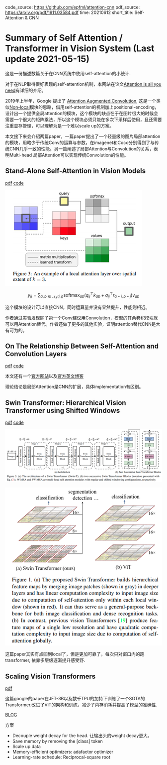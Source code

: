 code_source: https://github.com/epfml/attention-cnn
pdf_source: https://arxiv.org/pdf/1911.03584.pdf
time: 20210612
short_title: Self-Attention & CNN
# Summary of Self Attention / Transformer in Vision System (Last update 2021-05-15)

这是一份描述数篇关于在CNN系统中使用self-attention的小统计.

对于在NLP取得很好表现的self-attention机制，本网站在论文[Attention is all you need](../../Building_Blocks/Attention_is_all_you_need.md)有详细的介绍。

2019年上半年，Google 提出了 [Attention Augmented Convolution](../../Building_Blocks/Attention_Augmented_Conv.md), 这是一个类似[Non-local](../../Building_Blocks/Non-local_Neural_Networks.md)模块的思路，借用self-attention的机制加上positional-encoding，设计出一个提供全局attention的模块，这个模块的缺点在于在图片很大的时候会需要一个很大的矩阵乘法，所以这个模块必须只能在多次下采样后使用，且还需要注重显存管理，可以理解为是一个难以scale up的方案。

本文接下来会介绍两篇paper，一篇paper提出了一个轻量级的图片局部attention的模块，用略少于传统Conv的运算与参数，在imagenet和Coco分别得到了与传统CNN几乎一致的性能。另一篇阐述了局部Attention与Convolution的关系，表明Multi-head 局部Attention可以实现传统Convolution的性能。

## Stand-Alone Self-Attention in Vision Models
[pdf](https://arxiv.org/pdf/1906.05909.pdf) [code](https://github.com/leaderj1001/Stand-Alone-Self-Attention)

![image](res/localAttention_compute.png)

$$
y_{i j}=\sum_{a, b \in \mathcal{N}_{k}(i, j)} \operatorname{softmax}_{a b}\left(q_{i j}^{\top} k_{a b}+q_{i j}^{\top} r_{a-i, b-j}\right) v_{a b}
$$

这个模块的设计可以直接CNN，同时运算量并没有显然提升，性能则相近。

作者通过实验发现除了第一个Conv建议用Convolution，模型的其余卷积模块就可以用Attention替代。作者还做了更多的其他实验，证明attention替代CNN是大有可为的。

## On The Relationship Between Self-Attention and Convolution Layers

[pdf](https://arxiv.org/pdf/1911.03584.pdf) [code](https://github.com/epfml/attention-cnn)

本文还有一个[官方网站](https://epfml.github.io/attention-cnn/)以及[官方英文博客](http://jbcordonnier.com/posts/attention-cnn/)

理论结论是局部Attention是CNN的扩展，具体implementation有区别。

## Swin Transformer: Hierarchical Vision Transformer using Shifted Windows

[pdf](https://arxiv.org/pdf/2103.14030.pdf) [code](https://github.com/microsoft/Swin-Transformer)

![image](res/swin_transformer_arch.png)

![image](res/swin_transformer_idea.png)

这篇paper其实有点回到local了，但是更加可靠了，每次只对窗口内的跑transformer, 依靠多层级逐渐提升感受野.

## Scaling Vision Transformers
[pdf](https://arxiv.org/pdf/2106.04560.pdf)

这篇google的paper在JFT-3B以及数千TPU的加持下训练了一个SOTA的Transformer.改进了ViT的架构和训练，减少了内存消耗并提高了模型的准确性.

[BLOG](https://blog.csdn.net/amusi1994/article/details/117827006)

方案

- Decouple weight decay for the head. 让输出头的weight decay更大。
- Save memory by removing the [class] token
- Scale up data
- Memory-efficient optimizers: adafactor optimizer
- Learning-rate schedule: Reciprocal-square root

